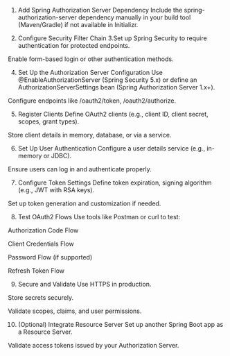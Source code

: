 

1. Add Spring Authorization Server Dependency
Include the spring-authorization-server dependency manually in your build tool (Maven/Gradle) if not available in Initializr.

2. Configure Security Filter Chain
3.Set up Spring Security to require authentication for protected endpoints.

Enable form-based login or other authentication methods.

4. Set Up the Authorization Server Configuration
Use @EnableAuthorizationServer (Spring Security 5.x) or define an AuthorizationServerSettings bean (Spring Authorization Server 1.x+).

Configure endpoints like /oauth2/token, /oauth2/authorize.

5. Register Clients
Define OAuth2 clients (e.g., client ID, client secret, scopes, grant types).

Store client details in memory, database, or via a service.

6. Set Up User Authentication
Configure a user details service (e.g., in-memory or JDBC).

Ensure users can log in and authenticate properly.

7. Configure Token Settings
Define token expiration, signing algorithm (e.g., JWT with RSA keys).

Set up token generation and customization if needed.

8. Test OAuth2 Flows
Use tools like Postman or curl to test:

Authorization Code Flow

Client Credentials Flow

Password Flow (if supported)

Refresh Token Flow

9. Secure and Validate
Use HTTPS in production.

Store secrets securely.

Validate scopes, claims, and user permissions.

10. (Optional) Integrate Resource Server
Set up another Spring Boot app as a Resource Server.

Validate access tokens issued by your Authorization Server.
